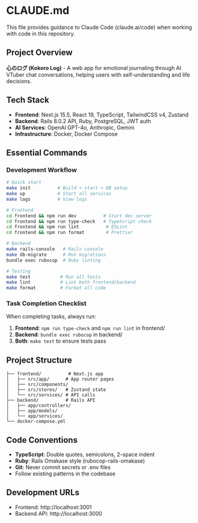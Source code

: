 # CLAUDE.md

This file provides guidance to Claude Code (claude.ai/code) when working with code in this repository.

## Project Overview
**心のログ (Kokoro Log)** - A web app for emotional journaling through AI VTuber chat conversations, helping users with self-understanding and life decisions.

## Tech Stack
- **Frontend**: Next.js 15.5, React 19, TypeScript, TailwindCSS v4, Zustand
- **Backend**: Rails 8.0.2 API, Ruby, PostgreSQL, JWT auth
- **AI Services**: OpenAI GPT-4o, Anthropic, Gemini
- **Infrastructure**: Docker, Docker Compose

## Essential Commands

### Development Workflow
```bash
# Quick start
make init          # Build + start + DB setup
make up            # Start all services
make logs          # View logs

# Frontend
cd frontend && npm run dev          # Start dev server
cd frontend && npm run type-check   # TypeScript check
cd frontend && npm run lint          # ESLint
cd frontend && npm run format        # Prettier

# Backend
make rails-console   # Rails console
make db-migrate      # Run migrations
bundle exec rubocop  # Ruby linting

# Testing
make test           # Run all tests
make lint           # Lint both frontend/backend
make format         # Format all code
```

### Task Completion Checklist
When completing tasks, always run:
1. **Frontend**: `npm run type-check` and `npm run lint` in frontend/
2. **Backend**: `bundle exec rubocop` in backend/
3. **Both**: `make test` to ensure tests pass

## Project Structure
```
├── frontend/          # Next.js app
│   ├── src/app/      # App router pages
│   ├── src/components/
│   ├── src/stores/   # Zustand state
│   └── src/services/ # API calls
├── backend/          # Rails API
│   ├── app/controllers/
│   ├── app/models/
│   └── app/services/
└── docker-compose.yml
```

## Code Conventions
- **TypeScript**: Double quotes, semicolons, 2-space indent
- **Ruby**: Rails Omakase style (rubocop-rails-omakase)
- **Git**: Never commit secrets or .env files
- Follow existing patterns in the codebase

## Development URLs
- Frontend: http://localhost:3001
- Backend API: http://localhost:3000